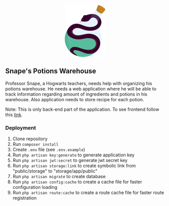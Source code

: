 <p align="center"><img src="./logo.png" width="128"></p>

## Snape's Potions Warehouse

Professor Snape, a Hogwarts teachers, needs help with organizing his potions warehouse.
He needs a web application where he will be able to track information regarding amount of ingredients and
potions in his warehouse. Also application needs to store recipe for each potion.  
  
Note: This is only back-end part of the application. To see frontend follow this [link](https://github.com/clzola/snapes-potions-warehouse-admin). 

### Deployment

1. Clone repository
2. Run `composer install`
3. Create `.env` file (see `.env.example`)
4. Run `php artisan key:generate` to generate application key
5. Run `php artisan jwt:secret` to generate jwt secret key
6. Run `php artisan storage:link` to create symbolic link from "public/storage" to "storage/app/public"
7. Run `php artisan migrate` to create database
8. Run `php artisan config:cache` to create a cache file for faster configuration loading
9. Run `php artisan route:cache` to create a route cache file for faster route registration
